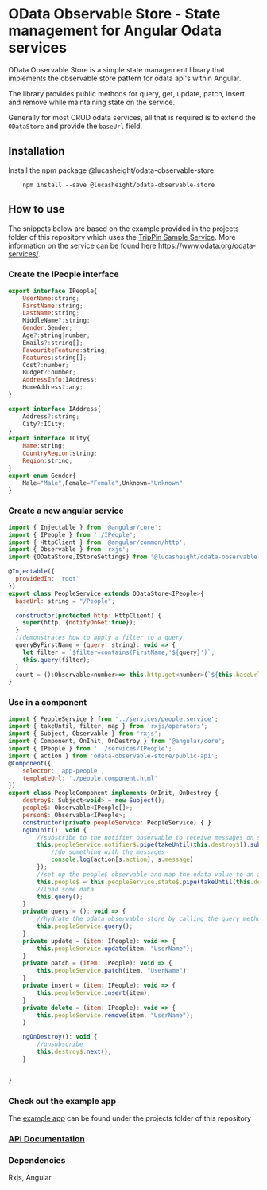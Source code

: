 # OData Observable Store - State management for Angular Odata services

OData Observable Store is a simple state management library that implements the observable store pattern for odata api's within Angular.


The library provides public methods for query, get, update, patch, insert and remove while maintaining state on the service.

Generally for most CRUD odata services, all that is required is to extend the `ODataStore` and provide the `baseUrl` field.

## Installation

Install the npm package @lucasheight/odata-observable-store.
```
    npm install --save @lucasheight/odata-observable-store
```

## How to use
The snippets below are based on the example provided in the projects folder of this repository which uses the [TripPin Sample Service](https://services.odata.org/TripPinRESTierService).
More information on the service can be found here https://www.odata.org/odata-services/.

### Create the IPeople interface
```javascript
export interface IPeople{
    UserName:string;
    FirstName:string;
    LastName:string;
    MiddleName?:string;
    Gender:Gender;
    Age?:string|number;
    Emails?:string[];
    FavouriteFeature:string;
    Features:string[];
    Cost?:number;
    Budget?:number;
    AddressInfo:IAddress;
    HomeAddress?:any;
}

export interface IAddress{
    Address?:string;
    City?:ICity;
}
export interface ICity{
    Name:string;
    CountryRegion:string;
    Region:string;
}
export enum Gender{
    Male="Male",Female="Female",Unknown="Unknown"
}
```
### Create a new angular service
```javascript
import { Injectable } from '@angular/core';
import { IPeople } from './IPeople';
import { HttpClient } from '@angular/common/http';
import { Observable } from 'rxjs';
import {ODataStore,IStoreSettings} from "@lucasheight/odata-observable-store"

@Injectable({
  providedIn: 'root'
})
export class PeopleService extends ODataStore<IPeople>{
  baseUrl: string = "/People";

  constructor(protected http: HttpClient) {
    super(http, {notifyOnGet:true});
  }
  //demonstrates how to apply a filter to a query
  queryByFirstName = (query: string): void => {
    let filter = `$filter=contains(FirstName,'${query}')`;
    this.query(filter);
  }
  count = ():Observable<number>=> this.http.get<number>(`${this.baseUrl}/$count`)
}
```
### Use in a component
``` javascript
import { PeopleService } from '../services/people.service';
import { takeUntil, filter, map } from 'rxjs/operators';
import { Subject, Observable } from 'rxjs';
import { Component, OnInit, OnDestroy } from '@angular/core';
import { IPeople } from '../services/IPeople';
import { action } from 'odata-observable-store/public-api';
@Component({
    selector: 'app-people',
    templateUrl: './people.component.html'
})
export class PeopleComponent implements OnInit, OnDestroy {
    destroy$: Subject<void> = new Subject();
    people$: Observable<IPeople[]>;
    person$: Observable<IPeople>;
    constructor(private peopleService: PeopleService) { }
    ngOnInit(): void {
        //subscribe to the notifier observable to receive messages on state changes
        this.peopleService.notifier$.pipe(takeUntil(this.destroy$)).subscribe(s => {
            //do something with the messages
            console.log(action[s.action], s.message)
        });
        //set up the people$ observable and map the odata value to an array of IPeople[]
        this.people$ = this.peopleService.state$.pipe(takeUntil(this.destroy$), map(m => m.value));
        //load some data
        this.query();
    }
    private query = (): void => {
        //hydrate the odata observable store by calling the query method 
        this.peopleService.query();
    }
    private update = (item: IPeople): void => {
        this.peopleService.update(item, "UserName");
    }
    private patch = (item: IPeople): void => {
        this.peopleService.patch(item, "UserName");
    }
    private insert = (item: IPeople): void => {
        this.peopleService.insert(item);
    }
    private delete = (item: IPeople): void => {
        this.peopleService.remove(item, "UserName");
    }

    ngOnDestroy(): void {
        //unsubscribe 
        this.destroy$.next();
    }


}
```
### Check out the example app

The [example app](https://github.com/lucasheight/odata-observable-store/tree/master/projects/example) can be found under the projects folder of this repository


### [API Documentation](https://github.com/lucasheight/odata-observable-store/blob/master/projects/odata-observable-store/docs/globals.md)

### Dependencies
Rxjs, Angular
